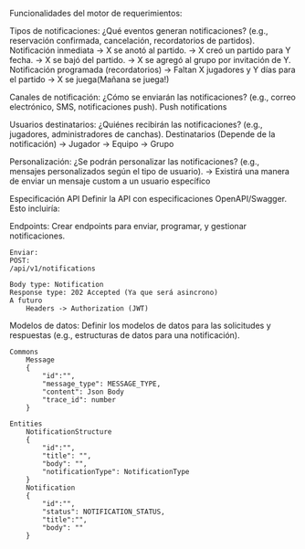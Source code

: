 Funcionalidades del motor de requerimientos:

Tipos de notificaciones: 
    ¿Qué eventos generan notificaciones? 
    (e.g., reservación confirmada, cancelación,
     recordatorios de partidos).
    Notificación inmediata
        -> X se anotó al partido.
        -> X creó un partido para Y fecha.
        -> X se bajó del partido.
        -> X se agregó al grupo por invitación de Y.
    Notificación programada (recordatorios)
        -> Faltan X jugadores y Y días para el partido
        -> X se juega(Mañana se juega!)


Canales de notificación: 
    ¿Cómo se enviarán las notificaciones? 
    (e.g., correo electrónico, SMS, notificaciones push).
    Push notifications

Usuarios destinatarios: 
    ¿Quiénes recibirán las notificaciones? 
    (e.g., jugadores, administradores de canchas).
    Destinatarios (Depende de la notificación)
        -> Jugador
        -> Equipo
        -> Grupo

Personalización: 
    ¿Se podrán personalizar las notificaciones? 
    (e.g., mensajes personalizados según el tipo de usuario).
        -> Existirá una manera de enviar 
        un mensaje custom a un usuario específico


Especificación API
Definir la API con especificaciones OpenAPI/Swagger. Esto incluiría:

Endpoints: 
Crear endpoints para enviar, programar, y gestionar notificaciones.

    Enviar:
    POST: 
    /api/v1/notifications

    Body type: Notification
    Response type: 202 Accepted (Ya que será asincrono)
    A futuro
        Headers -> Authorization (JWT)

Modelos de datos: 
Definir los modelos de datos para las solicitudes y respuestas (e.g., estructuras de datos para una notificación).
    
    Commons
        Message
        {
            "id":"",
            "message_type": MESSAGE_TYPE,
            "content": Json Body
            "trace_id": number
        }
    
    Entities
        NotificationStructure
        {
            "id":"",
            "title": "",
            "body": "",
            "notificationType": NotificationType
        }
        Notification
        {
            "id":"",
            "status": NOTIFICATION_STATUS,
            "title":"",
            "body": ""
        }